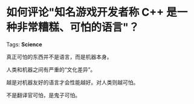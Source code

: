 # 如何评论"知名游戏开发者称 C++ 是一种非常糟糕、可怕的语言"？

Tags: **Science**

真正可怕的东西并不是语言，而是机器本身。

人类和机器之间有严重的“文化差异”。

越是对机器友好的语言才会性能越好。对人类则越可怕。

不是翻译官可怕，是鬼子可怕。



